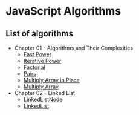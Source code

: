 # JavaScript Algorithms

## List of algorithms

- Chapter 01 - Algorithms and Their Complexities
    - [Fast Power](./src/01-algorithms-and-their-complexities/fast-power.js)
    - [Iterative Power](./src/01-algorithms-and-their-complexities/iterative-power.js)
    - [Factorial](./src/01-algorithms-and-their-complexities/factorial.js)
    - [Pairs](./src/01-algorithms-and-their-complexities/pairs.js)
    - [Multiply Array in Place](./src/01-algorithms-and-their-complexities/multiply-array-in-place.js)
    - [Multiply Array](./src/01-algorithms-and-their-complexities/multiply-array.js)
- Chapter 02 - Linked List
    - [LinkedListNode](./src/02-linked-list/linked-list-node.js)
    - [LinkedList](./src/02-linked-list/linked-list.js)